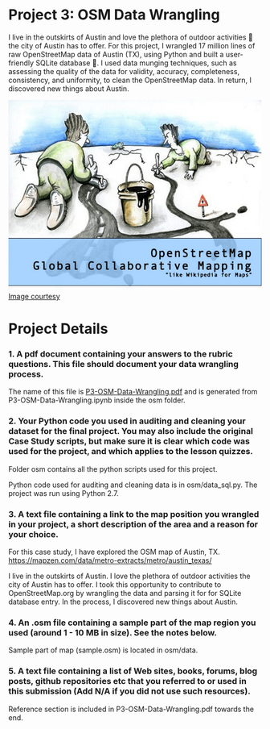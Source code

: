 
# Project 3: OSM Data Wrangling 
I live in the outskirts of Austin and love the plethora of outdoor activities :rowboat: the city of Austin has to offer. For this project, I wrangled 17 million lines of raw OpenStreetMap data of Austin (TX), using Python and built a user-friendly SQLite database :memo:. I used data munging techniques, such as assessing the quality of the data for validity, accuracy, completeness, consistency, and uniformity, to clean the OpenStreetMap data. In return, I discovered new things about Austin.

![openstreetmap](images/openstreetmap.jpg)
[Image courtesy](https://www.slideshare.net/mikel_maron/osm-transport)

# Project Details
### 1. A pdf document containing your answers to the rubric questions. This file should document your data wrangling process.

The name of this file is [P3-OSM-Data-Wrangling.pdf](https://github.com/arjan-hada/Udacity-Data-Analyst/blob/master/P3-OSM-data-wrangling/P3-OSM-Data-Wrangling.pdf) and is generated from P3-OSM-Data-Wrangling.ipynb inside the osm folder.

### 2. Your Python code you used in auditing and cleaning your dataset for the final project. You may also include the original Case Study scripts, but make sure it is clear which code was used for the project, and which applies to the lesson quizzes.

Folder osm contains all the python scripts used for this project. 

Python code used for auditing and cleaning data is in osm/data_sql.py. The project was run using Python 2.7.

### 3. A text file containing a link to the map position you wrangled in your project, a short description of the area and a reason for your choice.

For this case study, I have explored the OSM map of Austin, TX. 
https://mapzen.com/data/metro-extracts/metro/austin_texas/

I live in the outskirts of Austin. I love the plethora of outdoor activities the city of Austin has to offer. I took this opportunity to contribute to OpenStreetMap.org by wrangling the data and parsing it for for SQLite database entry. In the process, I discovered new things about Austin.

### 4. An .osm file containing a sample part of the map region you used (around 1 - 10 MB in size). See the notes below.

Sample part of map (sample.osm) is located in osm/data.

### 5. A text file containing a list of Web sites, books, forums, blog posts, github repositories etc that you referred to or used in this submission (Add N/A if you did not use such resources).

Reference section is included in  P3-OSM-Data-Wrangling.pdf towards the end.